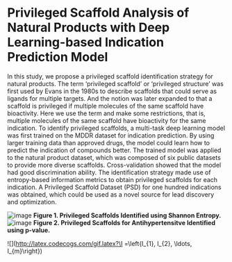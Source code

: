 # Privileged Scaffold Analysis of Natural Products with Deep Learning-based Indication Prediction Model
In this study, we propose a privileged scaffold identification strategy for natural products. The term ‘privileged scaffold’ or ‘privileged structure’ was first used by Evans in the 1980s to describe scaffolds that could serve as ligands for multiple targets. And the notion was later expanded to that a scaffold is privileged if multiple molecules of the same scaffold have bioactivity. Here we use the term and make some restrictions, that is, multiple molecules of the same scaffold have bioactivity for the same indication. 
To identify privileged scaffolds, a multi-task deep learning model was first trained on the MDDR dataset for indication prediction. By using larger training data than approved drugs, the model could learn how to predict the indication of compounds better. The trained model was applied to the natural product dataset, which was composed of six public datasets to provide more diverse scaffolds. Cross-validation showed that the model had good discrimination ability. The identification strategy made use of entropy-based information metrics to obtain privileged scaffolds for each indication. A Privileged Scaffold Dataset (PSD) for one hundred indications was obtained, which could be used as a novel source for lead discovery and optimization.  

![image](https://github.com/wllllg/Privileged_Scaffold/raw/master/img/privileged_scaffolds_Shannon_Entropy.jpg)
**Figure 1. Privileged Scaffolds Identified using Shannon Entropy.**
![image](https://github.com/wllllg/Privileged_Scaffold/raw/master/img/privileged_scaffolds_p_value_antihypertensive.jpg)
**Figure 2. Privileged Scaffolds for Antihypertensitve Identified using p-value.**


![](http://latex.codecogs.com/gif.latex?\I =\left\{I_{1}, I_{2}, \ldots, I_{m}\right\})
